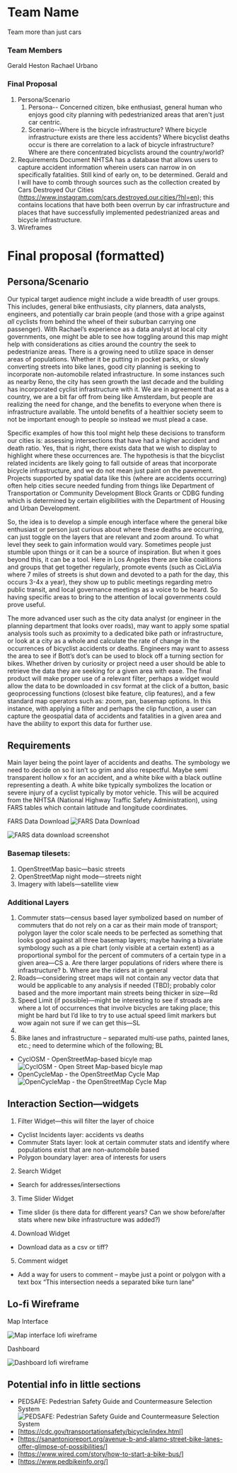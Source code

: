# Team Name
Team more than just cars
### Team Members
Gerald Heston
Rachael Urbano

### Final Proposal
1. Persona/Scenario
    1. Persona-- Concerned citizen, bike enthusiast, general human who enjoys good city planning with pedestrianized areas that aren't just car centric.
    2. Scenario--Where is the bicycle infrastructure? Where bicycle infrastructure exists are there less accidents? Where bicyclist deaths occur is there are correlation to a lack of bicycle infrastructure?
        Where are there concentrated bicyclists around the country/world? 
2. Requirements Document
    NHTSA has a database that allows users to capture accident information wherein users can narrow in on specifically fatalities. Still kind of early on, to be determined. 
    Gerald and I will have to comb through sources such as the collection created by Cars Destroyed Our Cities (https://www.instagram.com/cars.destroyed.our.cities/?hl=en); this contains locations that have both been overrun by car infrastructure and places that have successfully implemented pedestrianized areas and bicycle infrastructure.
3. Wireframes

# Final proposal (formatted)

## Persona/Scenario
Our typical target audience might include a wide breadth of user groups. This includes, general bike enthusiasts, city planners, data analysts, engineers, and potentially car brain people (and those with a gripe against _all_ cyclists from behind the wheel of their suburban carrying one passenger). With Rachael’s experience as a data analyst at local city governments, one might be able to see how toggling around this map might help with considerations as cities around the country the seek to pedestrianize areas. There is a growing need to utilize space in denser areas of populations. Whether it be putting in pocket parks, or slowly converting streets into bike lanes, good city planning is seeking to incorporate non-automobile related infrastructure. In some instances such as nearby Reno, the city has seen growth the last decade and the building has incorporated cyclist infrastructure with it. We are in agreement that as a country, we are a bit far off from being like Amsterdam, but people are realizing the need for change, and the benefits to everyone when there is infrastructure available. The untold benefits of a healthier society seem to not be important enough to people so instead we must plead a case. 

Specific examples of how this tool might help these decisions to transform our cities is: assessing intersections that have had a higher accident and death ratio. Yes, that is right, there exists data that we wish to display to highlight where these occurrences are. The hypothesis is that the bicyclist related incidents are likely going to fall outside of areas that incorporate bicycle infrastructure, and we do not mean just paint on the pavement. Projects supported by spatial data like this (where are accidents occurring) often help cities secure needed funding from things like Department of Transportation or Community Development Block Grants or CDBG funding which is determined by certain eligibilities with the Department of Housing and Urban Development. 

So, the idea is to develop a simple enough interface where the general bike enthusiast or person just curious about where these deaths are occurring, can just toggle on the layers that are relevant and zoom around. To what level they seek to gain information would vary. Sometimes people just stumble upon things or it can be a source of inspiration. But when it goes beyond this, it can be a tool. Here in Los Angeles there are bike coalitions and groups that get together regularly, promote events (such as CicLaVia where 7 miles of streets is shut down and devoted to a path for the day, this occurs 3-4x a year), they show up to public meetings regarding metro public transit, and local governance meetings as a voice to be heard. So having specific areas to bring to the attention of local governments could prove useful. 

The more advanced user such as the city data analyst (or engineer in the planning department that looks over roads), may want to apply some spatial analysis tools such as proximity to a dedicated bike path or infrastructure, or look at a city as a whole and calculate the rate of change in the occurrences of bicyclist accidents or deaths. Engineers may want to assess the area to see if Bott’s dot’s can be used to block off a turning section for bikes. Whether driven by curiosity or project need a user should be able to retrieve the data they are seeking for a given area with ease. The final product will make proper use of a relevant filter, perhaps a widget would allow the data to be downloaded in csv format at the click of a button, basic geoprocessing functions (closest bike feature, clip features), and a few standard map operators such as: zoom, pan, basemap options. In this instance, with applying a filter and perhaps the clip function, a user can capture the geospatial data of accidents and fatalities in a given area and have the ability to export this data for further use.

## Requirements

Main layer being the point layer of accidents and deaths. The symbology we need to decide on so it isn’t so grim and also respectful. Maybe semi transparent hollow x for an accident, and a white bike with a black outline representing a death. A white bike typically symbolizes the location or severe injury of a cyclist typically by motor vehicle. This will be acquired from the NHTSA (National Highway Traffic Safety Administration), using FARS tables which contain latitude and longitude coordinates.

FARS Data Download ![FARS Data Download](https://www.nhtsa.gov/file-downloads?p=nhtsa/downloads/FARS/)

![FARS data download screenshot](imag/farsDataETablesScreenshot.jpg)

### Basemap tilesets: 
1. OpenStreetMap basic—basic streets 
2. OpenStreetMap night mode—streets night 
3. Imagery with labels—satellite view

### Additional Layers
1. Commuter stats—census based layer symbolized based on number of commuters that do not rely on a car as their main mode of transport; polygon layer the color scale needs to be perfected as something that looks good against all three basemap layers; maybe having a bivariate symbology such as a pie chart (only visible at a certain extent) as a proportional symbol for the percent of commuters of a certain type in a given area—CS a. Are there larger populations of riders where there is infrastructure? b. Where are the riders at in general 
2. Roads—considering street maps will not contain any vector data that would be applicable to any analysis if needed (TBD); probably color based and the more important main streets being thicker in size—Rd 
3. Speed Limit (if possible)—might be interesting to see if stroads are where a lot of occurrences that involve bicycles are taking place; this might be hard but I’d like to try to use actual speed limit markers but wow again not sure if we can get this—SL 
4. 
5. Bike lanes and infrastructure – separated multi-use paths, painted lanes, etc.; need to determine which of the following; BL
* CyclOSM - OpenStreetMap-based bicyle map ![CyclOSM - Open Street Map-based bicyle map](https://www.cyclosm.org/#map=11/33.9277/-118.2843/cyclosm)
* OpenCycleMap - the OpenStreetMap Cycle Map ![OpenCycleMap - the OpenStreetMap Cycle Map](https://www.opencyclemap.org/)

## Interaction Section—widgets 
1. Filter Widget—this will filter the layer of choice 
* Cyclist Incidents layer: accidents vs deaths 
* Commuter Stats layer: look at certain commuter stats and identify where populations exist that are non-automobile based 
* Polygon boundary layer: area of interests for users 

2. Search Widget 
*  Search for addresses/intersections 

3. Time Slider Widget 
* Time slider (is there data for different years? Can we show before/after stats where new bike infrastructure was added?) 

4. Download Widget 
* Download data as a csv or tiff? 

5. Comment widget 
* Add a way for users to comment – maybe just a point or polygon with a text box “This intersection needs a separated bike turn lane”

## Lo-fi Wireframe
Map Interface

![Map interface lofi wireframe](img/lofiWireframe_page1.jpg)

Dashboard

![Dashboard lofi wireframe](img/lofiWireframe_page2.jpg)


## Potential info in little sections 
* PEDSAFE: Pedestrian Safety Guide and Countermeasure Selection System ![PEDSAFE: Pedestrian Safety Guide and Countermeasure Selection System](http://www.pedbikesafe.org/PEDSAFE/guide_background.cfm)
* [https://cdc.gov/transportationsafety/bicycle/index.html] 
* [https://sanantonioreport.org/avenue-b-and-alamo-street-bike-lanes-offer-glimpse-of-possibilities/] 
* [https://www.wired.com/story/how-to-start-a-bike-bus/]
* [https://www.pedbikeinfo.org/]
